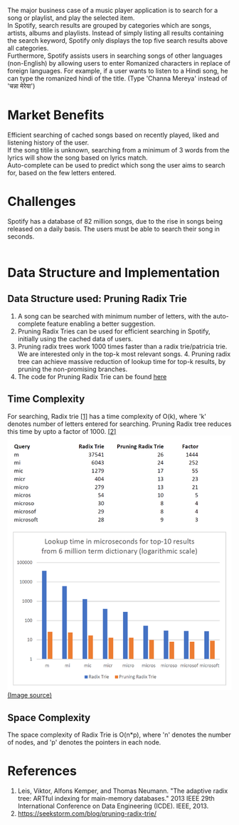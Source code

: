 The major business case of a music player application is to search for a song or playlist, and play the selected item. <br>
In Spotify, search results are grouped by categories which are songs, artists, albums and playlists. Instead of simply listing all results containing the search keyword, Spotify only displays the top five search results above all categories.
<br>
Furthermore, Spotify assists users in searching songs of other languages (non-English) by allowing users to enter Romanized characters in replace of foreign languages. For example, if a user wants to listen to a Hindi song, he can type the romanized hindi of the title. 
(Type 'Channa Mereya' instead of 'चन्ना मेरेया')
# Market Benefits
Efficient searching of cached songs based on recently played, liked and listening history of the user.
<br>If the song titile is unknown, searching from a minimum of 3 words from the lyrics will show the song based on lyrics match.
<br>Auto-complete can be used to predict which song the user aims to search for, based on the few letters entered.

# Challenges
Spotify has a database of 82 million songs, due to the rise in songs being released on a daily basis. The users must be able to search their song in seconds.
<br>
<br>
# Data Structure and Implementation
## Data Structure used: Pruning Radix Trie
1. A song can be searched with minimum number of letters, with the auto-complete feature enabling a better suggestion. 
2. Pruning Radix Tries can be used for efficient searching in Spotify, initially using the cached data of users. <br>
3. Pruning radix trees work 1000 times faster than a radix trie/patricia trie. We are interested  only in the top-k most relevant songs. 4. Pruning radix tree can achieve massive reduction of lookup time for top-k results, by pruning the non-promising branches. <br>
5. The code for Pruning Radix Trie can be found [here](../codes/prunigRadixTrie.java)
## Time Complexity
For searching, Radix trie <a href="#radix">[1]</a> has a time complexity of O(k), where 'k' denotes number of letters entered for searching. Pruning Radix tree reduces this time by upto a factor of 1000. <a href="#radix2">[2]</a> <br>
![Time complexity analysis for searching of pruning radix tree with a radix trie](../images/radixtrie_benchmark.png)
[(Image source)](https://seekstorm.com/blog/pruning-radix-trie/)
<br>
## Space Complexity
The space complexity of Radix Trie is O(n*p), where 'n' denotes the number of nodes, and 'p' denotes the pointers in each node.
<br>

# References
1. <a id="radix"></a>Leis, Viktor, Alfons Kemper, and Thomas Neumann. "The adaptive radix tree: ARTful indexing for main-memory databases." 2013 IEEE 29th International Conference on Data Engineering (ICDE). IEEE, 2013.
2. <a id="radix2"></a>https://seekstorm.com/blog/pruning-radix-trie/
